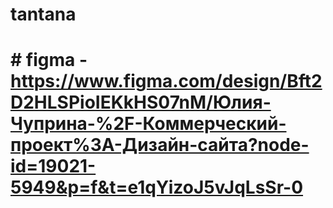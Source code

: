 # tantana

# # figma - https://www.figma.com/design/Bft2D2HLSPioIEKkHS07nM/Юлия-Чуприна-%2F-Коммерческий-проект%3A-Дизайн-сайта?node-id=19021-5949&p=f&t=e1qYizoJ5vJqLsSr-0